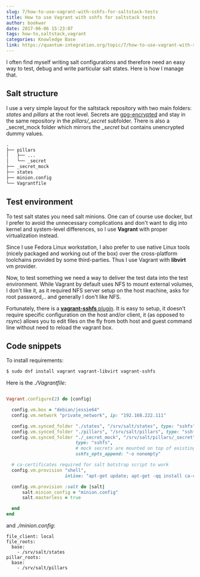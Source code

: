 ```yaml
---
slug: 7/how-to-use-vagrant-with-sshfs-for-saltstack-tests
title: How to use Vagrant with sshfs for saltstack tests
author: bookwar
date: 2017-06-06 15:23:07
tags: how-to,saltstack,vagrant
categories: Knowledge Base
link: https://quantum-integration.org/topic/7/how-to-use-vagrant-with-sshfs-for-saltstack-tests
---
```


I often find myself writing salt configurations and therefore need an easy way to test, debug and write particular salt states. Here is how I manage that.

## Salt structure

I use a very simple layout for the saltstack repository with two main folders: *states* and *pillars* at the root level. Secrets are [gpg-encrypted](https://docs.saltstack.com/en/latest/ref/renderers/all/salt.renderers.gpg.html) and stay in the same repository in the *pillars/_secret* subfolder.
There is also a _secret_mock folder which mirrors the *_secret*  but contains unencrypted dummy values.

```txt
.
├── pillars
│   ├── ...
│   └── _secret
├── _secret_mock
├── states
├── minion.config
└── Vagrantfile

```

## Test environment
To test salt states you need salt minions. One can of course use docker, but I prefer to avoid the unnecessary complications and don't want to dig into kernel and system-level differences, so I use **Vagrant** with proper virtualization instead.

Since I use Fedora Linux workstation, I also prefer to use native Linux tools (nicely packaged and working out of the box) over the cross-platform toolchains provided by some third-parties. Thus I use Vagrant with **libvirt** vm provider.

Now, to test something we need a way to deliver the test data into the test environment. While Vagrant by default uses NFS to mount external volumes, I don't like it, as it required NFS server setup on the host machine, asks for root password,.. and generally I don't like NFS.

Fortunately, there is a [**vagrant-sshfs** plugin](https://fedoramagazine.org/vagrant-sharing-folders-vagrant-sshfs/). It is easy to setup, it doesn't require specific configuration on the host and/or client, it (as opposed to rsync) allows you to edit files on the fly from both host and guest command line without need to reload the vagrant box.

## Code snippets

To install requirements:
```bash
$ sudo dnf install vagrant vagrant-libvirt vagrant-sshfs
```
Here  is the *./Vagrantfile*:
```ruby

Vagrant.configure(2) do |config|

  config.vm.box = "debian/jessie64"
  config.vm.network "private_network", ip: "192.168.222.111"

  config.vm.synced_folder "./states", "/srv/salt/states", type: "sshfs"
  config.vm.synced_folder "./pillars", "/srv/salt/pillars", type: "sshfs"
  config.vm.synced_folder "./_secret_mock", "/srv/salt/pillars/_secret",
                          type: "sshfs",
                          # mock secrets are mounted on top of existing _secret folder
                          sshfs_opts_append: "-o nonempty" 

  # ca-certificates required for salt botstrap script to work
  config.vm.provision "shell",
                      inline: "apt-get update; apt-get -qq install ca-certificates curl"

  config.vm.provision :salt do |salt|
      salt.minion_config = "minion.config"
      salt.masterless = true

  end
end
```
and *./minion.config*:
```
file_client: local
file_roots:
  base:
    - /srv/salt/states
pillar_roots:
  base:
    - /srv/salt/pillars
```

